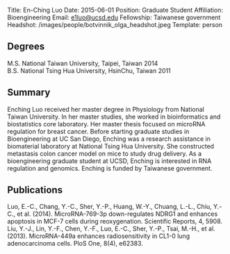 Title: En-Ching Luo
Date: 2015-06-01
Position: Graduate Student
Affiliation: Bioengineering
Email: e1luo@ucsd.edu
Fellowship: Taiwanese government
Headshot: /images/people/botvinnik_olga_headshot.jpeg
Template: person
<!-- Status: draft -->

## Degrees

M.S. National Taiwan University, Taipei, Taiwan 2014<br>
B.S. National Tsing Hua University, HsinChu, Taiwan 2011

## Summary

Enching Luo received her master degree in Physiology from National Taiwan University. In her master studies, she worked in bioinformatics and biostatistics core laboratory. Her master thesis focused on microRNA regulation for breast cancer. Before starting graduate studies in Bioengineering at UC San Diego, Enching was a research assistance in biomaterial laboratory at National Tsing Hua University. She constructed metastasis colon cancer model on mice to study drug delivery. As a bioengineering graduate student at UCSD, Enching is interested in RNA regulation and genomics. Enching is funded by Taiwanese government.

## Publications

Luo, E.-C., Chang, Y.-C., Sher, Y.-P., Huang, W.-Y., Chuang, L.-L., Chiu, Y.-C., et al. (2014).  MicroRNA-769-3p down-regulates NDRG1 and enhances apoptosis in MCF-7 cells during reoxygenation. Scientific Reports, 4, 5908. <br>
Liu, Y.-J., Lin, Y.-F., Chen, Y.-F., Luo, E.-C., Sher, Y.-P., Tsai, M.-H., et al. (2013). MicroRNA-449a enhances radiosensitivity in CL1-0 lung adenocarcinoma cells. PloS One, 8(4), e62383. <br>

